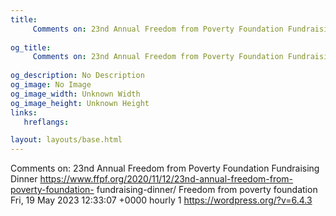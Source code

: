 ```yaml
---
title: 
     Comments on: 23nd Annual Freedom from Poverty Foundation Fundraising Dinner
    
og_title: 
     Comments on: 23nd Annual Freedom from Poverty Foundation Fundraising Dinner
    
og_description: No Description
og_image: No Image
og_image_width: Unknown Width
og_image_height: Unknown Height
links:
   hreflangs:

layout: layouts/base.html
---
```

Comments on: 23nd Annual Freedom from Poverty Foundation Fundraising Dinner
https://www.ffpf.org/2020/11/12/23nd-annual-freedom-from-poverty-foundation-
fundraising-dinner/  Freedom from poverty foundation  Fri, 19 May 2023
12:33:07 +0000  hourly  1  https://wordpress.org/?v=6.4.3

